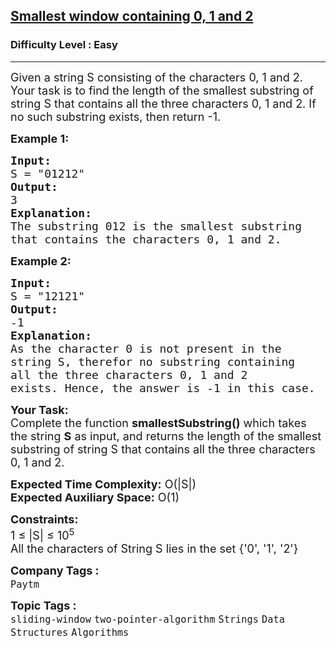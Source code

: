 <h2><a href="https://practice.geeksforgeeks.org/problems/d6e88f06b273a60ae83992314ac514f71841a27d/1?page=2&category[]=two-pointer-algorithm&sortBy=submissions">Smallest window containing 0, 1 and 2</a></h2><h3>Difficulty Level : Easy</h3><hr><div class="problems_problem_content__Xm_eO"><p><span style="font-size:18px">Given a string S consisting of the characters 0, 1 and 2. Your task is to find the length of the smallest substring of string S that contains all the three characters 0, 1 and 2. If no such substring exists, then return -1.</span></p>

<p><span style="font-size:18px"><strong>Example 1:</strong></span></p>

<pre><span style="font-size:18px"><strong>Input:</strong>
S = "01212"
<strong>Output:</strong>
3
<strong>Explanation:</strong>
The substring 012 is the smallest substring
that contains the characters 0, 1 and 2.
</span></pre>

<p><span style="font-size:18px"><strong>Example 2:</strong></span></p>

<pre><span style="font-size:18px"><strong>Input: </strong>
S = "12121"
<strong>Output:</strong>
-1
<strong>Explanation: </strong>
As the character 0 is not present in the
string S, therefor no substring containing
all the three characters 0, 1 and 2
exists. Hence, the answer is -1 in this case.</span></pre>

<p><span style="font-size:18px"><strong>Your Task:</strong><br>
Complete the function <strong>smallestSubstring()</strong> which takes the string <strong>S</strong> as input, and returns the length of the smallest substring of string S that contains all the three characters 0, 1 and 2.</span></p>

<p><span style="font-size:18px"><strong>Expected Time Complexity:</strong>&nbsp;O(|S|)<br>
<strong>Expected Auxiliary Space:</strong>&nbsp;O(1)</span></p>

<p><span style="font-size:18px"><strong>Constraints:</strong><br>
1 ≤ |S|&nbsp;≤ 10<sup>5</sup><br>
All the characters of String S lies in the set {'0', '1', '2'}</span></p>
</div><p><span style=font-size:18px><strong>Company Tags : </strong><br><code>Paytm</code>&nbsp;<br><p><span style=font-size:18px><strong>Topic Tags : </strong><br><code>sliding-window</code>&nbsp;<code>two-pointer-algorithm</code>&nbsp;<code>Strings</code>&nbsp;<code>Data Structures</code>&nbsp;<code>Algorithms</code>&nbsp;